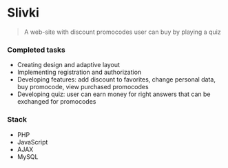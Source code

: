 # Slivki
> A web-site with discount promocodes user can buy by playing a quiz

### Completed tasks
* Creating design and adaptive layout
* Implementing registration and authorization
* Developing features: add discount to favorites, change personal data, buy promocode, view purchased promocodes
* Developing quiz: user can earn money for right answers that can be exchanged for promocodes

### Stack
* PHP
* JavaScript
* AJAX
* MySQL
